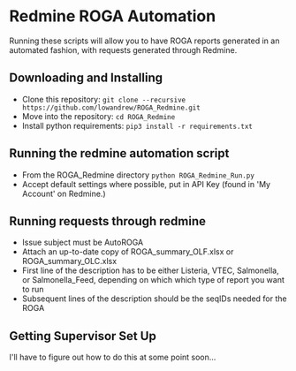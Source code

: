 # Redmine ROGA Automation

Running these scripts will allow you to have ROGA reports generated in an automated fashion, with requests generated
through Redmine.

## Downloading and Installing

- Clone this repository: `git clone --recursive https://github.com/lowandrew/ROGA_Redmine.git`
- Move into the repository: `cd ROGA_Redmine`
- Install python requirements: `pip3 install -r requirements.txt`


## Running the redmine automation script
- From the ROGA_Redmine directory `python ROGA_Redmine_Run.py`
- Accept default settings where possible, put in API Key (found in 'My Account' on Redmine.)

## Running requests through redmine
- Issue subject must be AutoROGA 
- Attach an up-to-date copy of ROGA_summary_OLF.xlsx or ROGA_summary_OLC.xlsx
- First line of the description has to be either Listeria, VTEC, Salmonella, or Salmonella_Feed, depending on which
which type of report you want to run
- Subsequent lines of the description should be the seqIDs needed for the ROGA

## Getting Supervisor Set Up
I'll have to figure out how to do this at some point soon...



